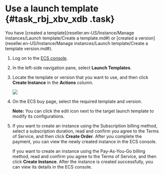 # Use a launch template {#task_rbj_xbv_xdb .task}

You have [created a template](reseller.en-US/Instance/Manage instances/Launch template/Create a template.md#) or [created a version](reseller.en-US/Instance/Manage instances/Launch template/Create a template version.md#).

1.   Log on to the [ECS console](https://partners-intl.console.aliyun.com/#/ecs). 
2.  In the left-side navigation pane, select **Launch Templates**. 
3.  Locate the template or version that you want to use, and then click **Create Instance** in the **Actions** column. 

    ![](http://static-aliyun-doc.oss-cn-hangzhou.aliyuncs.com/assets/img/13810/15510228995354_en-US.png)

4.  On the ECS buy page, select the required template and version. 

    **Note:** You can click the edit icon next to the target launch template to modify its configurations.

5.  If you want to create an instance using the Subscription billing method, select a subscription duration, read and confirm you agree to the Terms of Service, and then click **Create Order**. After you complete the payment, you can view the newly created instance in the ECS console. 

    If you want to create an instance using the Pay-As-You-Go billing method, read and confirm you agree to the Terms of Service, and then click **Create Instance**. After the instance is created successfully, you can view its details in the ECS console.


